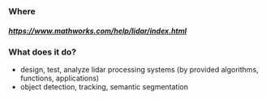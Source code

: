 ### Where
##### https://www.mathworks.com/help/lidar/index.html

### What does it do?
* design, test, analyze lidar processing systems (by provided algorithms, functions, applications)
* object detection, tracking, semantic segmentation

